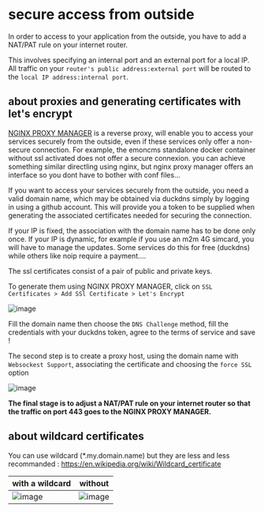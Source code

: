 # secure access from outside

In order to access to your application from the outside, you have to add a NAT/PAT rule on your internet router.

This involves specifying an internal port and an external port for a local IP. All traffic on your `router's public address:external port` will be routed to the `local IP address:internal port`. 

## about proxies and generating certificates with let's encrypt

[NGINX PROXY MANAGER](https://nginxproxymanager.com/) is a reverse proxy, will enable you to access your services securely from the outside, even if these services only offer a non-secure connection. For example, the emoncms standalone docker container without ssl activated does not offer a secure connexion. you can achieve something similar directling using nginx, but nginx proxy manager offers an interface so you dont have to bother with conf files...

If you want to access your services securely from the outside, you need a valid domain name, which may be obtained via duckdns simply by logging in using a github account. This will provide you a token to be supplied when generating the associated certificates needed for securing the connection.

If your IP is fixed, the association with the domain name has to be done only once. If your IP is dynamic, for example if you use an m2m 4G simcard, you will have to manage the updates. Some services do this for free (duckdns) while others like noip require a payment....

The ssl certificates consist of a pair of public and private keys.

To generate them using NGINX PROXY MANAGER, click on `SSL Certificates > Add SSl Certificate > Let's Encrypt`

![image](https://github.com/Open-Building-Management/containers/assets/24553739/a056e47b-6844-433c-b4af-ef92651e329b)

Fill the domain name then choose the `DNS Challenge` method, fill the credentials with your duckdns token, agree to the terms of service and save !

The second step is to create a proxy host, using the domain name with `Websockest Support`, associating the certificate and choosing the `force SSL` option

![image](https://github.com/Open-Building-Management/containers/assets/24553739/93c2b7b7-4121-4edc-837e-8403c50ae450)

**The final stage is to adjust a NAT/PAT rule on your internet router so that the traffic on port 443 goes to the NGINX PROXY MANAGER.**

## about wildcard certificates

You can use wildcard (*.my.domain.name) but they are less and less recommanded : https://en.wikipedia.org/wiki/Wildcard_certificate

with a wildcard | without
--|--
![image](https://github.com/Open-Building-Management/containers/assets/24553739/c5a459b8-647f-4e10-a4ec-79fc175dbebf) | ![image](https://github.com/Open-Building-Management/containers/assets/24553739/87a7f362-fd0f-49f9-8b4c-f70aa9569497)
